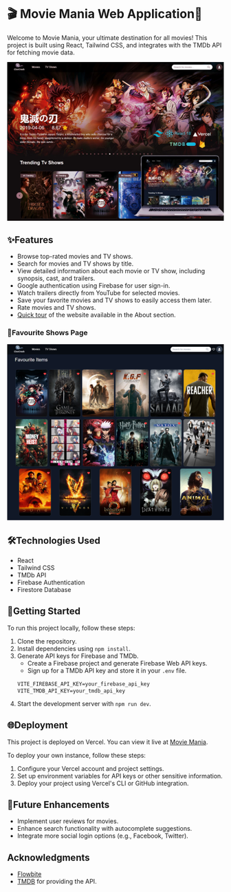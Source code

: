 # 🎬 Movie Mania Web Application🍿

Welcome to Movie Mania, your ultimate destination for all movies! This project is built using React, Tailwind CSS, and integrates with the TMDb API for fetching movie data.

![Movie Mania](./thumbnail.jpg)

## ✨Features

- Browse top-rated movies and TV shows.
- Search for movies and TV shows by title.
- View detailed information about each movie or TV show, including synopsis, cast, and trailers.
- Google authentication using Firebase for user sign-in.
- Watch trailers directly from YouTube for selected movies.
- Save your favorite movies and TV shows to easily access them later.
- Rate movies and TV shows.
- [Quick tour](<](https://github.com/Avyaaz18/Movie-Mania/blob/main/src/assets/Videos/MovieMania.mp4)>) of the website available in the About section.

<!-- ## 🖼️Screenshots

### 🏠Home Page

![Home Page](./screenshots/home-page.png) -->

### 🎥Favourite Shows Page

![Favourite Shows Page](./screenshots/favourite-movies.png)

## 🛠️Technologies Used

- React
- Tailwind CSS
- TMDb API
- Firebase Authentication
- Firestore Database

## 🚀Getting Started

To run this project locally, follow these steps:

1. Clone the repository.
2. Install dependencies using `npm install`.
3. Generate API keys for Firebase and TMDb.
   - Create a Firebase project and generate Firebase Web API keys.
   - Sign up for a TMDb API key and store it in your `.env` file.
   ```plaintext
   VITE_FIREBASE_API_KEY=your_firebase_api_key
   VITE_TMDB_API_KEY=your_tmdb_api_key
   ```
4. Start the development server with `npm run dev`.

## 🌐Deployment

This project is deployed on Vercel. You can view it live at [Movie Mania](https://movie-mania-ashy.vercel.app/).

To deploy your own instance, follow these steps:

1. Configure your Vercel account and project settings.
2. Set up environment variables for API keys or other sensitive information.
3. Deploy your project using Vercel's CLI or GitHub integration.

## 🔮Future Enhancements

- Implement user reviews for movies.
- Enhance search functionality with autocomplete suggestions.
- Integrate more social login options (e.g., Facebook, Twitter).

## Acknowledgments

- [Flowbite](https://flowbite.com/docs/getting-started/introduction/)
- [TMDB](https://www.themoviedb.org/) for providing the API.
